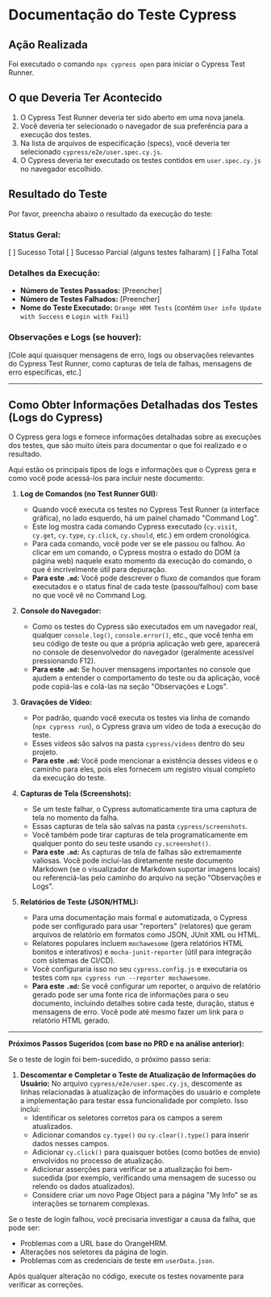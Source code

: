 # Documentação do Teste Cypress

## Ação Realizada
Foi executado o comando `npx cypress open` para iniciar o Cypress Test Runner.

## O que Deveria Ter Acontecido
1.  O Cypress Test Runner deveria ter sido aberto em uma nova janela.
2.  Você deveria ter selecionado o navegador de sua preferência para a execução dos testes.
3.  Na lista de arquivos de especificação (specs), você deveria ter selecionado `cypress/e2e/user.spec.cy.js`.
4.  O Cypress deveria ter executado os testes contidos em `user.spec.cy.js` no navegador escolhido.

## Resultado do Teste
Por favor, preencha abaixo o resultado da execução do teste:

### Status Geral:
[ ] Sucesso Total
[ ] Sucesso Parcial (alguns testes falharam)
[ ] Falha Total

### Detalhes da Execução:
-   **Número de Testes Passados:** [Preencher]
-   **Número de Testes Falhados:** [Preencher]
-   **Nome do Teste Executado:** `Orange HRM Tests` (contém `User info Update with Success` e `Login with Fail`)

### Observações e Logs (se houver):
[Cole aqui quaisquer mensagens de erro, logs ou observações relevantes do Cypress Test Runner, como capturas de tela de falhas, mensagens de erro específicas, etc.]

---

## Como Obter Informações Detalhadas dos Testes (Logs do Cypress)

O Cypress gera logs e fornece informações detalhadas sobre as execuções dos testes, que são muito úteis para documentar o que foi realizado e o resultado.

Aqui estão os principais tipos de logs e informações que o Cypress gera e como você pode acessá-los para incluir neste documento:

1.  **Log de Comandos (no Test Runner GUI):**
    *   Quando você executa os testes no Cypress Test Runner (a interface gráfica), no lado esquerdo, há um painel chamado "Command Log".
    *   Este log mostra cada comando Cypress executado (`cy.visit`, `cy.get`, `cy.type`, `cy.click`, `cy.should`, etc.) em ordem cronológica.
    *   Para cada comando, você pode ver se ele passou ou falhou. Ao clicar em um comando, o Cypress mostra o estado do DOM (a página web) naquele exato momento da execução do comando, o que é incrivelmente útil para depuração.
    *   **Para este `.md`:** Você pode descrever o fluxo de comandos que foram executados e o status final de cada teste (passou/falhou) com base no que você vê no Command Log.

2.  **Console do Navegador:**
    *   Como os testes do Cypress são executados em um navegador real, qualquer `console.log()`, `console.error()`, etc., que você tenha em seu código de teste ou que a própria aplicação web gere, aparecerá no console de desenvolvedor do navegador (geralmente acessível pressionando F12).
    *   **Para este `.md`:** Se houver mensagens importantes no console que ajudem a entender o comportamento do teste ou da aplicação, você pode copiá-las e colá-las na seção "Observações e Logs".

3.  **Gravações de Vídeo:**
    *   Por padrão, quando você executa os testes via linha de comando (`npx cypress run`), o Cypress grava um vídeo de toda a execução do teste.
    *   Esses vídeos são salvos na pasta `cypress/videos` dentro do seu projeto.
    *   **Para este `.md`:** Você pode mencionar a existência desses vídeos e o caminho para eles, pois eles fornecem um registro visual completo da execução do teste.

4.  **Capturas de Tela (Screenshots):**
    *   Se um teste falhar, o Cypress automaticamente tira uma captura de tela no momento da falha.
    *   Essas capturas de tela são salvas na pasta `cypress/screenshots`.
    *   Você também pode tirar capturas de tela programaticamente em qualquer ponto do seu teste usando `cy.screenshot()`.
    *   **Para este `.md`:** As capturas de tela de falhas são extremamente valiosas. Você pode incluí-las diretamente neste documento Markdown (se o visualizador de Markdown suportar imagens locais) ou referenciá-las pelo caminho do arquivo na seção "Observações e Logs".

5.  **Relatórios de Teste (JSON/HTML):**
    *   Para uma documentação mais formal e automatizada, o Cypress pode ser configurado para usar "reporters" (relatores) que geram arquivos de relatório em formatos como JSON, JUnit XML ou HTML.
    *   Relatores populares incluem `mochawesome` (gera relatórios HTML bonitos e interativos) e `mocha-junit-reporter` (útil para integração com sistemas de CI/CD).
    *   Você configuraria isso no seu `cypress.config.js` e executaria os testes com `npx cypress run --reporter mochawesome`.
    *   **Para este `.md`:** Se você configurar um reporter, o arquivo de relatório gerado pode ser uma fonte rica de informações para o seu documento, incluindo detalhes sobre cada teste, duração, status e mensagens de erro. Você pode até mesmo fazer um link para o relatório HTML gerado.

---

**Próximos Passos Sugeridos (com base no PRD e na análise anterior):**

Se o teste de login foi bem-sucedido, o próximo passo seria:
1.  **Descomentar e Completar o Teste de Atualização de Informações do Usuário:** No arquivo `cypress/e2e/user.spec.cy.js`, descomente as linhas relacionadas à atualização de informações do usuário e complete a implementação para testar essa funcionalidade por completo. Isso inclui:
    *   Identificar os seletores corretos para os campos a serem atualizados.
    *   Adicionar comandos `cy.type()` ou `cy.clear().type()` para inserir dados nesses campos.
    *   Adicionar `cy.click()` para quaisquer botões (como botões de envio) envolvidos no processo de atualização.
    *   Adicionar asserções para verificar se a atualização foi bem-sucedida (por exemplo, verificando uma mensagem de sucesso ou relendo os dados atualizados).
    *   Considere criar um novo Page Object para a página "My Info" se as interações se tornarem complexas.

Se o teste de login falhou, você precisaria investigar a causa da falha, que pode ser:
*   Problemas com a URL base do OrangeHRM.
*   Alterações nos seletores da página de login.
*   Problemas com as credenciais de teste em `userData.json`.

Após qualquer alteração no código, execute os testes novamente para verificar as correções.